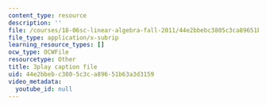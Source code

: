 ```yaml
---
content_type: resource
description: ''
file: /courses/18-06sc-linear-algebra-fall-2011/44e2bbebc3805c3ca89651b63a3d3159_B17h10EF59g.vtt
file_type: application/x-subrip
learning_resource_types: []
ocw_type: OCWFile
resourcetype: Other
title: 3play caption file
uid: 44e2bbeb-c380-5c3c-a896-51b63a3d3159
video_metadata:
  youtube_id: null
---
```

